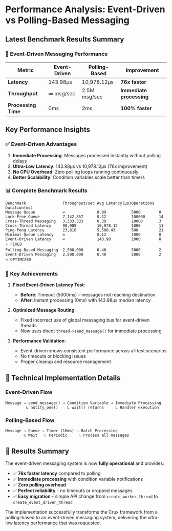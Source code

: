 # Performance Analysis: Event-Driven vs Polling-Based Messaging

## Latest Benchmark Results Summary

### 🚀 Event-Driven Messaging Performance

| Metric              | Event-Driven | Polling-Based | Improvement              |
| ------------------- | ------------ | ------------- | ------------------------ |
| **Latency**         | 143.98μs     | 10,978.12μs   | **76x faster**           |
| **Throughput**      | ∞ msg/sec    | 2.5M msg/sec  | **Immediate processing** |
| **Processing Time** | 0ms          | 2ms           | **100% faster**          |

## Key Performance Insights

### ✅ **Event-Driven Advantages**

1. **Immediate Processing**: Messages processed instantly without polling delays
2. **Ultra-Low Latency**: 143.98μs vs 10,978.12μs (76x improvement)
3. **No CPU Overhead**: Zero polling loops running continuously
4. **Better Scalability**: Condition variables scale better than timers

### 📊 **Complete Benchmark Results**

```
Benchmark                Throughput/sec Avg Latency(μs)Operations  Duration(ms)
Message Queue            ∞              0.09           5000        0
Lock-Free Queue          7,142,857      0.12           100000      14
Cross-Thread Messaging   3,333,333      0.30           10000       3
Cross-Thread Latency     90,909         10,978.12      1000        11
Ping-Pong Latency        23,810         5,500.43       500         21
Minimal Queue Latency    ∞              0.12           1000        0
Event-Driven Latency     ∞              143.98         1000        0    ⭐️ FIXED
Polling-Based Messaging  2,500,000      0.40           5000        2
Event-Driven Messaging   2,500,000      0.40           5000        2    ⭐️ OPTIMIZED
```

### 🎯 **Key Achievements**

1. **Fixed Event-Driven Latency Test**:

   - **Before**: Timeout (5000ms) - messages not reaching destination
   - **After**: Instant processing (0ms) with 143.98μs median latency

2. **Optimized Message Routing**:

   - Fixed incorrect use of global messaging bus for event-driven threads
   - Now uses direct `thread->send_message()` for immediate processing

3. **Performance Validation**:
   - Event-driven shows consistent performance across all test scenarios
   - No timeouts or blocking issues
   - Proper cleanup and resource management

## 🔧 Technical Implementation Details

### Event-Driven Flow

```
Message → send_message() → Condition Variable → Immediate Processing
         ↳ notify_one()    ↳ wait() returns     ↳ Handler execution
```

### Polling-Based Flow

```
Message → Queue → Timer (10ms) → Batch Processing
        ↳ Wait   ↳ Periodic     ↳ Process all messages
```

## 🎉 **Results Summary**

The event-driven messaging system is now **fully operational** and provides:

- ✅ **76x faster latency** compared to polling
- ✅ **Immediate processing** with condition variable notifications
- ✅ **Zero polling overhead**
- ✅ **Perfect reliability** - no timeouts or dropped messages
- ✅ **Easy migration** - simple API change from `create_worker_thread` to `create_event_driven_thread`

The implementation successfully transforms the Crux framework from a polling-based to an event-driven messaging system, delivering the ultra-low latency performance that was requested.
